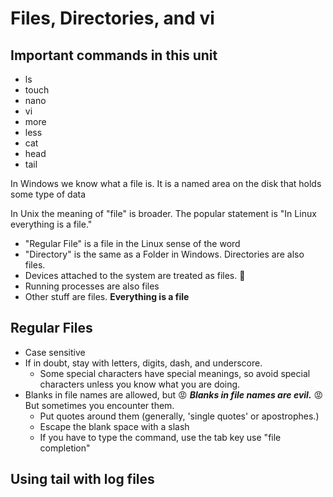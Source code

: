 # Files, Directories, and vi

## Important commands in this unit

* ls
* touch
* nano
* vi
* more
* less
* cat
* head
* tail

In Windows we know what a file is.  It is a named area on the disk that holds some type of data

In Unix the meaning of "file" is broader. The popular statement is "In Linux everything is a file."

* "Regular File" is a file in the Linux sense of the word
* "Directory" is the same as a Folder in Windows.  Directories are also files.
* Devices attached to the system are treated as files. :floppy_disk:
* Running processes are also files
* Other stuff are files.  **Everything is a file**

## Regular Files

* Case sensitive
* If in doubt, stay with letters, digits, dash, and underscore.
  * Some special characters have special meanings, so avoid special characters unless you know what you are doing.
* Blanks in file names are allowed, but :rage: ***Blanks in file names are evil.*** :rage:  But sometimes you encounter them.
  * Put quotes around them (generally, 'single quotes' or apostrophes.)
  * Escape the blank space with a slash
  * If you have to type the command, use the tab key use "file completion"

## Using tail with log files